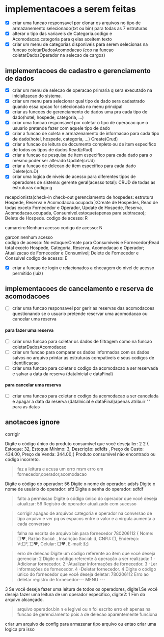 # implementacoes a serem feitas

- [x] criar uma funcao responsavel por clonar os arquivos no tipo de armazanemento selecionado(txt ou bin) para todas as 7 estruturas 
- [x] alterar o tipo das variaveis de Categoria.codigo e Acomodacao.categoria para q elas aceitem texto
- [x] criar um menu de categorias disponiveis para serem selecionas na funcao coletarDadosAcomodacao (coo na funcao coletarDadosOperador na selecao de cargos)

## implementacoes de cadastro e gerenciamento de dados

- [X] criar um menu de selecao de operacao primaria q sera executado na inicializacao do sistema.
- [X] criar um menu para selecionar qual tipo de dado sera cadastrado quando essa opcao for selecionada no menu principal
- [X] criar as funcoes de gerenciamento de dados uma pra cada tipo de dado(hotel, hospede, categoria, ...)
- [X] criar uma funcao responsavel por coletar o tipo de operacao que o usuario pretende fazer com aquele tipo de dado
- [X] criar a funcao de coleta e armazenamento de informacao para cada tipo de dado(hotel, hospede, categoria, ...) Create(Crud)
- [X] criar a funcao de leitura de documento completo ou de item especifico de todos os tipos de dados Read(cRud)
- [X] criar a funcao de pesquisa de item especifico para cada dado para o mesmo poder ser alterado Update(crUd)
- [X] criar a funcao de delecao de item especifico para cada dado Delete(cruD)
- [x] criar uma logica de niveis de acesso para diferentes tipos de operadores de sistema:
gerente geral(acesso total): CRUD de todas as estruturas codigo:g

recepcionista(check-in check-out gerenciamento de hospedes: estrutura Hospede, Reserva e Acomodacao.ocupada ):Create de Hospedes, Read de todas exceto Fornecedor e Operador, Update de Hospede, Reserva, Acomodacao.ocupada, Consumivel.estoque(apenas para subtracao); Delete de Hospede. 
codigo de acesso: R

camareiro:Nenhum acesso 
codigo de acesso: N

garcon:nenhum acesso  
codigo de acesso: No estoque:Create para Consumiveis e Fornecedor;Read total exceto Hospede, Categoria, Reserva, Acomodacao e Operador; Atualizacao de Fornecedor e Consumivel; Delete de Fornecedor e Consuivel 
codigo de acesso: E

- [x] criar a funcao de login e relacionados a checagem do nivel de acesso permitido (luiz)


## implementacoes de cancelamento e reserva de acomodacoes

- [ ] criar uma funcao responsavel por gerir as reservas das acomodacoes questionando se o usuario pretende reservar uma acomodacao ou cancelar uma reserva

#### para fazer uma reserva
- [ ] criar uma funcao para coletar os dados de filtragem como na funcao coletarDadosAcomodacao
- [ ] criar um funcao para comparar os dados informados com os dados salvos no arquivo printar as estruturas compativeis e seus codigos de identificacao
- [ ] criar uma funcao para coletar o codigo da acomodacao a ser reservada e salvar a data da reserva (dataInicial e dataFinal)

#### para cancelar uma reserva
- [ ] criar uma funcao para coletar o codigo da acomodacao a ser cancelada e apagar a data da reserva (dataInicial e dataFinal)apenas atribuir "" para as datas
 

<h2>anotacoes ignore</h2>


corrigir

Digite o código único do produto consumível que você deseja ler: 2
2 {
 Estoque: 32,
 Estoque Mínimo: 3,
 Descrição: sdfdfs ,
 Preço de Custo: 434.00,
 Preço de Venda: 344.00;}
Produto consumível não encontrado ou código incorreto.
>faz a leitura e acusa um erro
msm erro em fornecedor,operador,acomodacao

Digite o código do operador: 56
Digite o nome do operador: adsfs
Digite o nome de usuário do operador: sfd
Digite a senha do operador: sdfdf
>falto a permissao
Digite o código único do operador que você deseja atualizar: 56
Registro de operador atualizado com sucesso

>corrigir apagao de arquivos categoria e operador na conversao de tipo arquivo
>e ver pq os espacos entre o valor e a virgula aumenta a cada conversao

>falha na escrita de arquivo bin para fornecedor
780206112 {
 Nome: □♥,
 Razão Social: ,
 Inscrição Social: d,
 CNPJ: □,
 Endereço: Vt□*,́.□♥,
 Celular: □♥,
 E-mail: §;}

 >erro de delecao
 Digite um código referente ao item que você deseja gerenciar: 2
Digite o código referente à operação a ser realizada:
1 -Adicionar fornecedor.
2 -Atualizar informações de fornecedor.
3 -Ler informações de fornecedor.
4 -Deletar fornecedor.
4
Digite o código único do fornecedor que você deseja deletar: 780206112
Erro ao deletar registro de fornecedor--- MENU ---

3
Se você deseja fazer uma leitura de todos os operadores, digite1.Se você deseja fazer uma leitura de um operador específico, digite2: 1
Fim do arquivo alcançado.

>arquivo operador.bin n e legivel ou n foi escrito erro eh apenas na funcao de gerenciamento pois a de delecao aparentemente funciona

criar um arquivo de config para armazenar tipo arquivo ou entao criar uma logica pra isso
